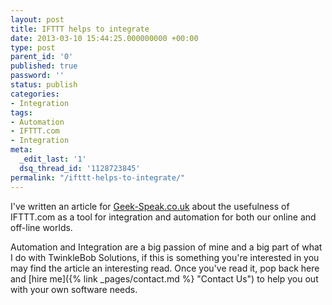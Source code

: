 ```yaml
---
layout: post
title: IFTTT helps to integrate
date: 2013-03-10 15:44:25.000000000 +00:00
type: post
parent_id: '0'
published: true
password: ''
status: publish
categories:
- Integration
tags:
- Automation
- IFTTT.com
- Integration
meta:
  _edit_last: '1'
  dsq_thread_id: '1128723845'
permalink: "/ifttt-helps-to-integrate/"
---
```


I've written an article for [Geek-Speak.co.uk](http://www.geek-speak.co.uk/2013/03/ifttt-automation-for-the-web/ "Geek-Speak - Pure Geekery") about the usefulness of IFTTT.com as a tool for integration and automation for both our online and off-line worlds.

<!--more-->

Automation and Integration are a big passion of mine and a big part of what I do with TwinkleBob Solutions, if this is something you're interested in you may find the article an interesting read. Once you've read it, pop back here and [hire me]({% link _pages/contact.md %} "Contact Us") to help you out with your own software needs.
